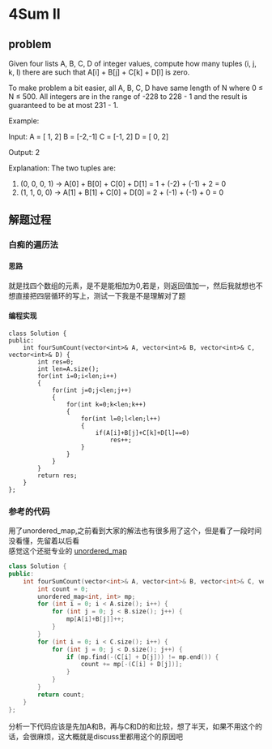 # 4Sum II
## problem
Given four lists A, B, C, D of integer values, compute how many tuples (i, j, k, l) there are such that A[i] + B[j] + C[k] + D[l] is zero.

To make problem a bit easier, all A, B, C, D have same length of N where 0 ≤ N ≤ 500. All integers are in the range of -228 to 228 - 1 and the result is guaranteed to be at most 231 - 1.

Example:

Input:
A = [ 1, 2]
B = [-2,-1]
C = [-1, 2]
D = [ 0, 2]

Output:
2

Explanation:
The two tuples are:
1. (0, 0, 0, 1) -> A[0] + B[0] + C[0] + D[1] = 1 + (-2) + (-1) + 2 = 0
2. (1, 1, 0, 0) -> A[1] + B[1] + C[0] + D[0] = 2 + (-1) + (-1) + 0 = 0
## 解题过程
### 白痴的遍历法
#### 思路
就是找四个数组的元素，是不是能相加为0,若是，则返回值加一，然后我就想也不想直接把四层循环的写上，测试一下我是不是理解对了题
#### 编程实现
```
class Solution {
public:
    int fourSumCount(vector<int>& A, vector<int>& B, vector<int>& C, vector<int>& D) {
        int res=0;
        int len=A.size();
        for(int i=0;i<len;i++)
        {
            for(int j=0;j<len;j++)
            {
                for(int k=0;k<len;k++)
                {
                    for(int l=0;l<len;l++)
                    {
                        if(A[i]+B[j]+C[k]+D[l]==0)
                            res++;
                    }
                }
            }
        }
        return res;
    }
};
```
### 参考的代码
用了unordered_map,之前看到大家的解法也有很多用了这个，但是看了一段时间没看懂，先留着以后看</br>
感觉这个还挺专业的
[unordered_map](https://blog.csdn.net/hk2291976/article/details/51037095#11-%E7%89%B9%E6%80%A7)
```C++
class Solution {
public:
    int fourSumCount(vector<int>& A, vector<int>& B, vector<int>& C, vector<int>& D) {
        int count = 0;
        unordered_map<int, int> mp;
        for (int i = 0; i < A.size(); i++) {
            for (int j = 0; j < B.size(); j++) {
                mp[A[i]+B[j]]++;
            }
        }
        for (int i = 0; i < C.size(); i++) {
            for (int j = 0; j < D.size(); j++) {
                if (mp.find(-(C[i] + D[j])) != mp.end()) {
                    count += mp[-(C[i] + D[j])];
                }
            }
        }
        return count;
    }
};
```
分析一下代码应该是先加A和B，再与C和D的和比较，想了半天，如果不用这个的话，会很麻烦，这大概就是discuss里都用这个的原因吧

